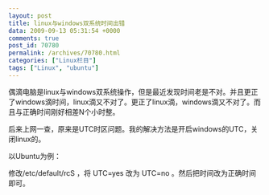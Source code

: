 ```yaml
---
layout: post
title: linux与windows双系统时间出错
data: 2009-09-13 05:31:54 +0000
comments: true
post_id: 70780
permalink: /archives/70780.html
categories: ["Linux栏目"]
tags: ["Linux", "ubuntu"]
---
```


偶滴电脑是linux与windows双系统操作，但是最近发现时间老是不对。并且更正了windows滴时间，linux滴又不对了。更正了linux滴，windows滴又不对了。而且与正确时间刚好相差N个小时整。

后来上网一查，原来是UTC时区问题。我的解决方法是开启windows的UTC，关闭linux的。

以Ubuntu为例：

修改/etc/default/rcS ，将 UTC=yes 改为 UTC=no 。然后把时间改为正确时间即可。
